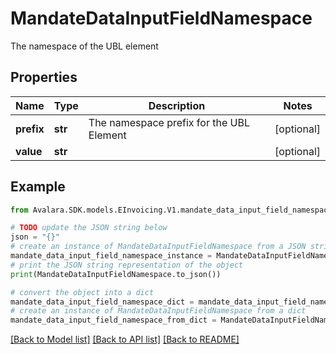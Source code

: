 # MandateDataInputFieldNamespace

The namespace of the UBL element

## Properties

Name | Type | Description | Notes
------------ | ------------- | ------------- | -------------
**prefix** | **str** | The namespace prefix for the UBL Element | [optional] 
**value** | **str** |  | [optional] 

## Example

```python
from Avalara.SDK.models.EInvoicing.V1.mandate_data_input_field_namespace import MandateDataInputFieldNamespace

# TODO update the JSON string below
json = "{}"
# create an instance of MandateDataInputFieldNamespace from a JSON string
mandate_data_input_field_namespace_instance = MandateDataInputFieldNamespace.from_json(json)
# print the JSON string representation of the object
print(MandateDataInputFieldNamespace.to_json())

# convert the object into a dict
mandate_data_input_field_namespace_dict = mandate_data_input_field_namespace_instance.to_dict()
# create an instance of MandateDataInputFieldNamespace from a dict
mandate_data_input_field_namespace_from_dict = MandateDataInputFieldNamespace.from_dict(mandate_data_input_field_namespace_dict)
```
[[Back to Model list]](../README.md#documentation-for-models) [[Back to API list]](../README.md#documentation-for-api-endpoints) [[Back to README]](../README.md)


